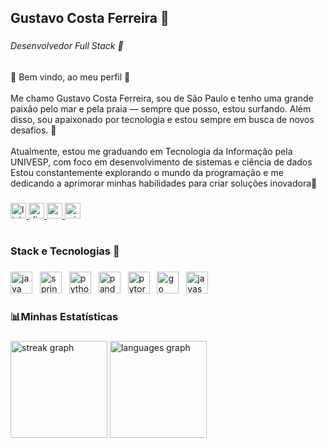 <h2 align="left">Gustavo Costa Ferreira 🪸</h2>

###

<h6 align="left">Desenvolvedor Full Stack 🦀</h6>

###

<p align="left">🌊 Bem vindo, ao meu perfil 🐠<br><br>Me chamo Gustavo Costa Ferreira, sou de São Paulo e tenho uma grande paixão pelo mar e pela praia — sempre que posso, estou surfando. Além disso, sou apaixonado por tecnologia e estou sempre em busca de novos desafios. 🪸<br><br>Atualmente, estou me graduando em Tecnologia da Informação pela UNIVESP, com foco em desenvolvimento de sistemas e ciência de dados<br>Estou constantemente explorando o mundo da programação e me dedicando a aprimorar minhas habilidades para criar soluções inovadora🐚</p>

###

<div align="left">
  <a href="https://www.linkedin.com/in/gustavo-costa-ferreira-b3124b325/" target="_blank">
    <img src="https://img.shields.io/static/v1?message=LinkedIn&logo=linkedin&label=&color=0077B5&logoColor=white&labelColor=&style=for-the-badge" height="25" alt="linkedin logo"  />
  </a>
  <a href="https://discordapp.com/users/gucostaf" target="_blank">
    <img src="https://img.shields.io/static/v1?message=Discord&logo=discord&label=&color=7289DA&logoColor=white&labelColor=&style=for-the-badge" height="25" alt="discord logo"  />
  </a>
  <a href="guguhcosta@gmail.com" target="_blank">
    <img src="https://img.shields.io/static/v1?message=Gmail&logo=gmail&label=&color=D14836&logoColor=white&labelColor=&style=for-the-badge" height="25" alt="gmail logo"  />
  </a>
  <a href="gustavocostaferreira@outlook.com.br" target="_blank">
    <img src="https://img.shields.io/static/v1?message=Outlook&logo=microsoft-outlook&label=&color=0078D4&logoColor=white&labelColor=&style=for-the-badge" height="25" alt="microsoft-outlook logo"  />
  </a>
</div>

###

<h1 align="center"></h1>

###

<h3 align="left">Stack e Tecnologias 🦀</h3>

###

<div align="left">
  <img src="https://skillicons.dev/icons?i=java" height="35" alt="java logo"  />
  <img width="4" />
  <img src="https://img.shields.io/badge/Spring-6DB33F?logo=spring&logoColor=black&style=for-the-badge" height="35" alt="spring logo"  />
  <img width="4" />
  <img src="https://img.shields.io/badge/Python-3776AB?logo=python&logoColor=white&style=for-the-badge" height="35" alt="python logo"  />
  <img width="4" />
  <img src="https://img.shields.io/badge/pandas-150458?logo=pandas&logoColor=white&style=for-the-badge" height="35" alt="pandas logo"  />
  <img width="4" />
  <img src="https://img.shields.io/badge/PyTorch-EE4C2C?logo=pytorch&logoColor=white&style=for-the-badge" height="35" alt="pytorch logo"  />
  <img width="4" />
  <img src="https://img.shields.io/badge/Go-00ADD8?logo=go&logoColor=white&style=for-the-badge" height="35" alt="go logo"  />
  <img width="4" />
  <img src="https://img.shields.io/badge/JavaScript-F7DF1E?logo=javascript&logoColor=black&style=for-the-badge" height="35" alt="javascript logo"  />
</div>

###

<h3 align="left">📊Minhas Estatísticas</h3>

###

<div align="left">
  <img src="https://streak-stats.demolab.com?user=GustavoCFerreira&locale=pt-br&mode=weekly&theme=nightowl&hide_border=false&border_radius=5&date_format=j%20M%5B%20Y%5D" height="155" alt="streak graph"  />
  <img src="https://github-readme-stats.vercel.app/api/top-langs?username=GustavoCFerreira&locale=pt-br&hide_title=false&layout=compact&card_width=320&langs_count=5&theme=nightowl&hide_border=false&custom_title=Tecnologias%20%E2%AD%90" height="155" alt="languages graph"  />
</div>

###
